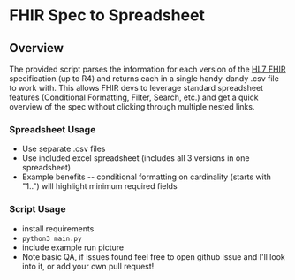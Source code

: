 # FHIR Spec to Spreadsheet

## Overview
The provided script parses the information for each version of the [HL7 FHIR](https://www.hl7.org/fhir/) specification (up to R4) and returns each in a single handy-dandy .csv file to work with. This allows FHIR devs to leverage standard spreadsheet features (Conditional Formatting, Filter, Search, etc.) and get a quick overview of the spec without clicking through multiple nested links.


### Spreadsheet Usage
- Use separate .csv files
- Use included excel spreadsheet (includes all 3 versions in one spreadsheet)
- Example benefits -- conditional formatting on cardinality (starts with "1..") will highlight minimum required fields

### Script Usage
- install requirements
- `python3 main.py`
- include example run picture
- Note basic QA, if issues found feel free to open github issue and I'll look into it, or add your own pull request!